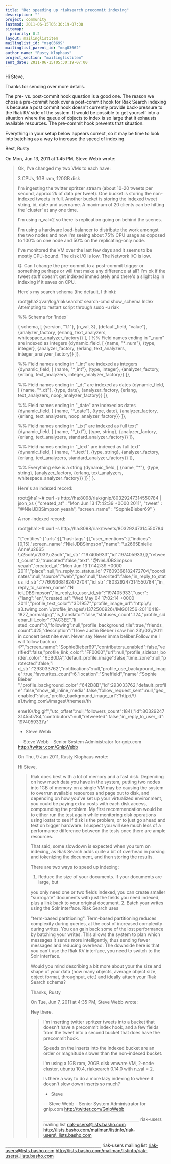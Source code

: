 ```yaml
---
title: "Re: speeding up riaksearch precommit indexing"
description: ""
project: community
lastmod: 2011-06-15T05:30:19-07:00
sitemap:
  priority: 0.2
layout: mailinglistitem
mailinglist_id: "msg03699"
mailinglist_parent_id: "msg03662"
author_name: "Rusty Klophaus"
project_section: "mailinglistitem"
sent_date: 2011-06-15T05:30:19-07:00
---
```



Hi Steve,

Thanks for sending over more details.

The pre- vs. post-commit hook question is a good one. The reason we chose a
pre-commit hook over a post-commit hook for Riak Search indexing is because
a post commit hook doesn't currently provide back-pressure to the Riak KV
side of the system. It would be possible to get yourself into a situation
where the queue of objects to index is so large that it exhausts available
resources. The pre-commit hook prevents that situation.

Everything in your setup below appears correct, so it may be time to look
into batching as a way to increase the speed of indexing.

Best,
Rusty


On Mon, Jun 13, 2011 at 1:45 PM, Steve Webb  wrote:

> Ok, I've changed my two VMs to each have:
>
> 3 CPUs, 1GB ram, 120GB disk
>
> I'm ingesting the twitter spritzer stream (about 10-20 tweets per second,
> approx 2k of data per tweet). One bucket is storing the non-indexed tweets
> in full. Another bucket is storing the indexed tweet string, id, date and
> username. A maximum of 20 clients can be hitting the 'cluster' at any one
> time.
>
> I'm using n\_val=2 so there is replication going on behind the scenes.
>
> I'm using a hardware load-balancer to distribute the work amongst the two
> nodes and now I'm seeing about 75% CPU usage as opposed to 100% on one node
> and 50% on the replicating-only node.
>
> I've monitored the VM over the last few days and it seems to be mostly
> CPU-bound. The disk I/O is low. The Network I/O is low.
>
> Q: Can I change the pre-commit to a post-commit trigger or something
> perhaps or will that make any difference at all? I'm ok if the tweet stuff
> doesn't get indexed immediately and there's a slight lag in indexing if it
> saves on CPU.
>
> Here's my search schema (the default, I think):
>
> root@ha2:/var/log/riaksearch# search-cmd show\_schema Index
> Attempting to restart script through sudo -u riak
>
> %% Schema for 'Index'
>
> {
> schema,
> [
> {version, "1.1"},
> {n\_val, 3},
> {default\_field, "value"},
> {analyzer\_factory, {erlang, text\_analyzers,
> whitespace\_analyzer\_factory}}
> ],
> [
> %% Field names ending in "\_num" are indexed as integers
> {dynamic\_field, [
> {name, "\*\_num"},
> {type, integer},
> {analyzer\_factory, {erlang, text\_analyzers,
> integer\_analyzer\_factory}}
> ]},
>
> %% Field names ending in "\_int" are indexed as integers
> {dynamic\_field, [
> {name, "\*\_int"},
> {type, integer},
> {analyzer\_factory, {erlang, text\_analyzers,
> integer\_analyzer\_factory}}
> ]},
>
> %% Field names ending in "\_dt" are indexed as dates
> {dynamic\_field, [
> {name, "\*\_dt"},
> {type, date},
> {analyzer\_factory, {erlang, text\_analyzers,
> noop\_analyzer\_factory}}
> ]},
>
> %% Field names ending in "\_date" are indexed as dates
> {dynamic\_field, [
> {name, "\*\_date"},
> {type, date},
> {analyzer\_factory, {erlang, text\_analyzers,
> noop\_analyzer\_factory}}
> ]},
>
> %% Field names ending in "\_txt" are indexed as full text"
> {dynamic\_field, [
> {name, "\*\_txt"},
> {type, string},
> {analyzer\_factory, {erlang, text\_analyzers,
> standard\_analyzer\_factory}}
> ]},
>
> %% Field names ending in "\_text" are indexed as full text"
> {dynamic\_field, [
> {name, "\*\_text"},
> {type, string},
> {analyzer\_factory, {erlang, text\_analyzers,
> standard\_analyzer\_factory}}
> ]},
>
> %% Everything else is a string
> {dynamic\_field, [
> {name, "\*"},
> {type, string},
> {analyzer\_factory, {erlang, text\_analyzers,
> whitespace\_analyzer\_factory}}
> ]}
> ]
> }.
>
> Here's an indexed record:
>
> root@ha1:~# curl -s http://ha:8098/riak/gnip/80329247314550784 | json\_xs
> {
> "created\_at" : "Mon Jun 13 17:42:39 +0000 2011",
> "tweet" : "@NielJDBSimpson yeaah",
> "screen\_name" : "SophieBieber69"
> }
>
> A non-indexed record:
>
> root@ha1:~# curl -s http://ha:8098/riak/tweets/80329247314550784
>
> "{\"entities\":{\"urls\":[],\"hashtags\":[],\"user\_mentions\":[{\"indices\":[0,15],\"screen\_name\":\"NielJDBSimpson\",\"name\":\"\\u2665Enielle
> Anne\\u2665
> \\u25d5\\u203f\\u25d5\",\"id\_str\":\"197405933\",\"id\":197405933}]},\"retweet\_count\":0,\"truncated\":false,\"text\":\"@NielJDBSimpson
> yeaah\",\"created\_at\":\"Mon Jun 13 17:42:39 +0000
> 2011\",\"place\":null,\"in\_reply\_to\_status\_id\":77609368182472704,\"coordinates\":null,\"source\":\"web\",\"geo\":null,\"favorited\":false,\"in\_reply\_to\_status\_id\_str\":\"77609368182472704\",\"id\_str\":\"80329247314550784\",\"in\_reply\_to\_screen\_name\":\"N
> ielJDBSimpson\",\"in\_reply\_to\_user\_id\_str\":\"197405933\",\"user\":{\"lang\":\"en\",\"created\_at\":\"Wed
> May 04 17:02:14 +0000
> 2011\",\"profile\_text\_color\":\"3D1957\",\"profile\_image\_url\":\"http:\\\/\\\/
> a3.twimg.com
> \\\/profile\_images\\\/1372500926\\\/IMG01256-20110418-1827\_normal.jpg\",\"is\_translator\":false,\"statuses\_count\":124,\"profile\_sidebar\_fill\_color\":\"7AC3EE\",\"li
> sted\_count\":0,\"following\":null,\"profile\_background\_tile\":true,\"friends\_count\":425,\"description\":\"I
> love Justin Bieber i saw him 23\\\/03\\\/2011 in concert best nite ever.
> Never say Never imma beliber.Follow me I will follow back xx
> :P\",\"screen\_name\":\"SophieBieber69\",\"contributors\_enabled\":false,\"verified\":false,\"profile\_link\_color\":\"FF0000\",\"url\":null,\"profile\_sidebar\_border\_color\":\"65B0DA\",\"default\_profile\_image\":false,\"time\_zone\":null,\"protected\":false,\"i
> d\_str\":\"293033762\",\"notifications\":null,\"profile\_use\_background\_image\":true,\"favourites\_count\":6,\"location\":\"Sheffield\",\"name\":\"Sophie
> Bieber
> \",\"profile\_background\_color\":\"642D8B\",\"id\":293033762,\"default\_profile\":false,\"show\_all\_inline\_media\":false,\"follow\_request\_sent\":null,\"geo\_enabled\":false,\"profile\_background\_image\_url\":\"http:\\\/\\\/
> a1.twimg.com\\\/images\\\/themes\\\/th
>
> eme10\\\/bg.gif\",\"utc\_offset\":null,\"followers\_count\":184},\"id\":80329247314550784,\"contributors\":null,\"retweeted\":false,\"in\_reply\_to\_user\_id\":197405933}\r"
>
> - Steve Webb
>
> -- Steve Webb - Senior System Administrator for gnip.com
> http://twitter.com/GnipWebb
>
>
> On Thu, 9 Jun 2011, Rusty Klophaus wrote:
>
> Hi Steve,
>>
>> Riak does best with a lot of memory and a fast disk. Depending on how much
>> data you have in the system, putting two nodes into 1GB of memory on a
>> single VM may be causing the system to overrun available resources and
>> page
>> out to disk, and depending on how you've set up your virtualized
>> environment, you could be paying extra costs with each disk access,
>> compounding the problem. My first recommendation would be to either run
>> the
>> test again while monitoring disk operations using iostat to see if disk is
>> the problem, or to just go ahead and test on bigger hardware. I suspect
>> you
>> will see much less of a performance difference between the tests once
>> there
>> are ample resources.
>>
>> That said, some slowdown is expected when you turn on indexing, as Riak
>> Search adds quite a bit of overhead in parsing and tokenizing the
>> document,
>> and then storing the results.
>>
>> There are two ways to speed up indexing:
>>
>> 1. Reduce the size of your documents. If your documents are large, but
>>
>> you only need one or two fields indexed, you can create smaller
>> "surrogate"
>> documents with just the fields you need indexed, plus a link back to your
>> original document.
>> 2. Batch your writes using the Solr interface. Riak Search uses
>>
>> "term-based partitioning". Term-based partitioning reduces complexity
>> during
>> queries, at the cost of increased complexity during writes. You can gain
>> back some of the lost performance by batching your writes. This allows
>> the
>> system to plan which messages it sends more intelligently, thus sending
>> fewer messages and reducing overhead. The downside here is that you can't
>> use the Riak KV interface, you need to switch to the Solr interface.
>>
>> Would you mind describing a bit more about your the size and shape of your
>> data (how many objects, average object size, object format, throughput,
>> etc.) and ideally attach your Riak Search schema?
>>
>> Thanks,
>> Rusty
>>
>>
>> On Tue, Jun 7, 2011 at 4:35 PM, Steve Webb  wrote:
>>
>> Hey there.
>>>
>>> I'm inserting twitter spritzer tweets into a bucket that doesn't have a
>>> precommit index hook, and a few fields from the tweet into a second
>>> bucket
>>> that does have the precommit hook.
>>>
>>> Speeds on the inserts into the indexed bucket are an order or magnitude
>>> slower than the non-indexed bucket.
>>>
>>> I'm using a 1GB ram, 20GB disk vmware VM, 2-node cluster, ubuntu 10.4,
>>> riaksearch 0.14.0 with n\_val = 2.
>>>
>>> Is there a way to do a more lazy indexing to where it doesn't slow down
>>> inserts so much?
>>>
>>> - Steve
>>>
>>> --
>>> Steve Webb - Senior System Administrator for gnip.com
>>> http://twitter.com/GnipWebb
>>>
>>> \_\_\_\_\_\_\_\_\_\_\_\_\_\_\_\_\_\_\_\_\_\_\_\_\_\_\_\_\_\_\_\_\_\_\_\_\_\_\_\_\_\_\_\_\_\_\_
>>> riak-users mailing list
>>> riak-users@lists.basho.com
>>> http://lists.basho.com/mailman/listinfo/riak-users\_lists.basho.com
>>>
>>>
>>
\_\_\_\_\_\_\_\_\_\_\_\_\_\_\_\_\_\_\_\_\_\_\_\_\_\_\_\_\_\_\_\_\_\_\_\_\_\_\_\_\_\_\_\_\_\_\_
riak-users mailing list
riak-users@lists.basho.com
http://lists.basho.com/mailman/listinfo/riak-users\_lists.basho.com

